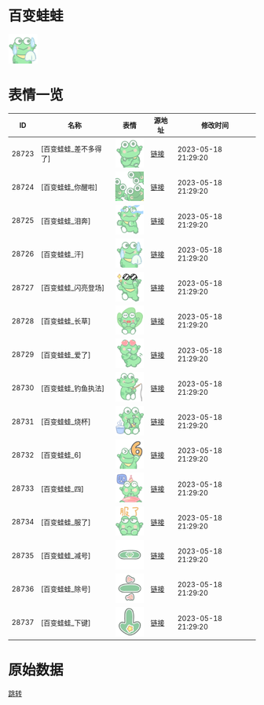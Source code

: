 # 百变蛙蛙

<img src="./cover.png" height="60" alt="cover" />

# 表情一览

|ID|名称|表情|源地址|修改时间|
|----|----|----|----|----|
|28723|[百变蛙蛙_差不多得了]|<img src="./pic/028723_%5B百变蛙蛙_差不多得了%5D.png" height="60" alt="差不多得了"/>|[链接](https://i0.hdslb.com/bfs/garb/b21fdf2c3fe34f75e53bb0e5d814a5999a514eaa.png)|2023-05-18 21:29:20|
|28724|[百变蛙蛙_你醒啦]|<img src="./pic/028724_%5B百变蛙蛙_你醒啦%5D.png" height="60" alt="你醒啦"/>|[链接](https://i0.hdslb.com/bfs/garb/ab8d49e7735c1ae575ce8b206042445e1396cc58.png)|2023-05-18 21:29:20|
|28725|[百变蛙蛙_泪奔]|<img src="./pic/028725_%5B百变蛙蛙_泪奔%5D.png" height="60" alt="泪奔"/>|[链接](https://i0.hdslb.com/bfs/garb/c9e91db53f485fbd36ab24d7194703ae02b173bd.png)|2023-05-18 21:29:20|
|28726|[百变蛙蛙_汗]|<img src="./pic/028726_%5B百变蛙蛙_汗%5D.png" height="60" alt="汗"/>|[链接](https://i0.hdslb.com/bfs/garb/c83d6ef818e8c7073513faeb28e4c33d4212ff08.png)|2023-05-18 21:29:20|
|28727|[百变蛙蛙_闪亮登场]|<img src="./pic/028727_%5B百变蛙蛙_闪亮登场%5D.png" height="60" alt="闪亮登场"/>|[链接](https://i0.hdslb.com/bfs/garb/84d79009e8713021914de87c60a16d6b28b0cf29.png)|2023-05-18 21:29:20|
|28728|[百变蛙蛙_长草]|<img src="./pic/028728_%5B百变蛙蛙_长草%5D.png" height="60" alt="长草"/>|[链接](https://i0.hdslb.com/bfs/garb/551af67e74cb6d932dea724a3c5b368f19dcd315.png)|2023-05-18 21:29:20|
|28729|[百变蛙蛙_爱了]|<img src="./pic/028729_%5B百变蛙蛙_爱了%5D.png" height="60" alt="爱了"/>|[链接](https://i0.hdslb.com/bfs/garb/d0e49d4ccfcba6a3e8a2ef8425f536d8dd71d9e0.png)|2023-05-18 21:29:20|
|28730|[百变蛙蛙_钓鱼执法]|<img src="./pic/028730_%5B百变蛙蛙_钓鱼执法%5D.png" height="60" alt="钓鱼执法"/>|[链接](https://i0.hdslb.com/bfs/garb/2401978f74655f710b4dbf696bee3ef0ce2fec15.png)|2023-05-18 21:29:20|
|28731|[百变蛙蛙_烧杯]|<img src="./pic/028731_%5B百变蛙蛙_烧杯%5D.png" height="60" alt="烧杯"/>|[链接](https://i0.hdslb.com/bfs/garb/6d996e16c9caf9198e52154c41ed845ee129b3b0.png)|2023-05-18 21:29:20|
|28732|[百变蛙蛙_6]|<img src="./pic/028732_%5B百变蛙蛙_6%5D.png" height="60" alt="6"/>|[链接](https://i0.hdslb.com/bfs/garb/6774f01dec9c32d2bedd480fe866222896097ff2.png)|2023-05-18 21:29:20|
|28733|[百变蛙蛙_四]|<img src="./pic/028733_%5B百变蛙蛙_四%5D.png" height="60" alt="四"/>|[链接](https://i0.hdslb.com/bfs/garb/4f59254b1b2b4d33a3f7a445eb1b81e930194c7c.png)|2023-05-18 21:29:20|
|28734|[百变蛙蛙_服了]|<img src="./pic/028734_%5B百变蛙蛙_服了%5D.png" height="60" alt="服了"/>|[链接](https://i0.hdslb.com/bfs/garb/070de99532f73c9da3796d3a305539886c953067.png)|2023-05-18 21:29:20|
|28735|[百变蛙蛙_减号]|<img src="./pic/028735_%5B百变蛙蛙_减号%5D.png" height="60" alt="减号"/>|[链接](https://i0.hdslb.com/bfs/garb/bb0d643b49f10671bdcd7f2c43519051c845f58a.png)|2023-05-18 21:29:20|
|28736|[百变蛙蛙_除号]|<img src="./pic/028736_%5B百变蛙蛙_除号%5D.png" height="60" alt="除号"/>|[链接](https://i0.hdslb.com/bfs/garb/0b3d39f39ffef497577a2a3b6b651433ebc87e5c.png)|2023-05-18 21:29:20|
|28737|[百变蛙蛙_下键]|<img src="./pic/028737_%5B百变蛙蛙_下键%5D.png" height="60" alt="下键"/>|[链接](https://i0.hdslb.com/bfs/garb/956daca069fe4e1226cdfdecd985636b0cae83e6.png)|2023-05-18 21:29:20|

# 原始数据

[跳转](./raw.json)

